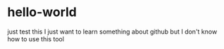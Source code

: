 # hello-world
just test this
I just want to learn something about github
but I don't know how to use this tool
